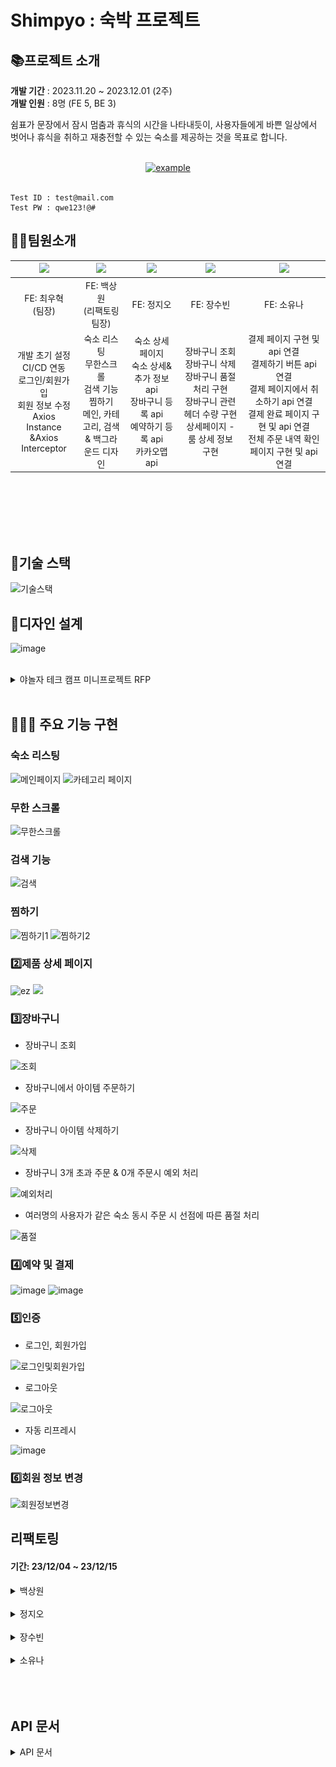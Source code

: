 # Shimpyo : 숙박 프로젝트

## 📚프로젝트 소개

**개발 기간** : 2023.11.20 ~ 2023.12.01 (2주)<br/>
**개발 인원** : 8명 (FE 5, BE 3)

쉼표가 문장에서 잠시 멈춤과 휴식의 시간을 나타내듯이, 사용자들에게 바쁜 일상에서 벗어나 휴식을 취하고 재충전할 수 있는 숙소를 제공하는 것을 목표로 합니다.

<br>
<div align=center>
  <a href="https://shimpyo.netlify.app" target="_blank">
    <img src="https://img.shields.io/badge/배포 링크-4299E1?style=for-the-badge&logoColor=white" alt="example"/>
  </a>
</div>

<br>

```
Test ID : test@mail.com
Test PW : qwe123!@#
```

## 👩‍💻팀원소개

|                           <img src="https://avatars.githubusercontent.com/u/98576512?v=4" width="150px" />                           |            <img src="https://github.com/KDT1-FE/Y_FE_Toy1/assets/39702832/58fb577d-9f8c-4679-bca1-8ff15ca84f6b" width="150px" />             |                           <img src="https://avatars.githubusercontent.com/u/104253583?v=4" width="150px" />                            |                                <img src="https://github.com/Shimpyo-House/Shimpyo_FE/assets/93272421/9b7ea286-4768-4d55-a26e-fc0541824b71" width="150px" />                                |                <img src="https://avatars.githubusercontent.com/u/93272421?v=4" width="150px" />                |
| :-----------------------------------------------------------------------------------------------------------------------------------: | :-----------------------------------------------------------------------------------------------------: | :-----------------------------------------------------------------------------------------------------------------------------------: | :---------------------------------------------------------------------------------------------------------------------------------------------: | :------------------------------------------------------------------------------------------------------------: |
|                                                           FE: 최우혁<br/>(팀장)                                                           |                                               FE: 백상원<br/>(리팩토링 팀장)                                                |                                                              FE: 정지오                                                               |                                                                   FE: 장수빈                                                                    |                                                   FE: 소유나                                                   |
| 개발 초기 설정 <br> CI/CD 연동<br> 로그인/회원가입<br> 회원 정보 수정<br> Axios Instance<br/> &Axios Interceptor | 숙소 리스팅<br> 무한스크롤 <br> 검색 기능 <br> 찜하기<br> 메인, 카테고리, 검색<br/>& 백그라운드 디자인 | 숙소 상세 페이지 <br> 숙소 상세&추가 정보 api <br> 장바구니 등록 api <br> 예약하기 등록 api <br> 카카오맵 api | 장바구니 조회<br> 장바구니 삭제 <br>장바구니 품절 처리 구현<br> 장바구니 관련 헤더 수량 구현<br/> 상세페이지 - 룸 상세 정보 구현 <br/>  | 결제 페이지 구현 및 api 연결<br> 결제하기 버튼 api 연결<br> 결제 페이지에서 취소하기 api 연결<br> 결제 완료 페이지 구현 및 api 연결<br> 전체 주문 내역 확인 페이지 구현 및 api 연결 |




<br/>
<br/>
<br/><br/>
<br/>


## 🎁기술 스택

![기술스택](https://github.com/Shimpyo-House/Shimpyo_FE/assets/98576512/37ca06f0-7d59-4f49-95ec-bf21d65b1d98)

## 📐디자인 설계

![image](https://github.com/Shimpyo-House/Shimpyo_FE/assets/98576512/5e3e3667-fb3f-4862-92de-b81c5b89a9bb)

<br>


<details>
<summary>야놀자 테크 캠프 미니프로젝트 RFP </summary>
<h2> 프로젝트 정의서</h2>

본 프로젝트의 개발 범위는 다음과 같습니다.

- 회원 인증
  - 회원가입
  - 로그인
- 상품 조회
  - 전체 숙박 상품 목록 조회
    (옵션)카테고리를 임의 생성하여 분류하여 출력
  - 개별 숙박 상품 상세 소개
- 상품 선택 및 장바구니 담기
  - 숙박 상품 옵션 선택
  - 장바구니 담기
  - (또는) 바로 결제하기
- 장바구니
  - 장바구니 보기
  - 장바구니에서 주문하기 버튼 클릭 시, 예약(주문) 페이지로 이동
- 예약(주문) 하기
  - 만 14세 이상 이용 동의 (상세 설명서 X, 체크박스로만 간단히 처리)
  - 결제하기 버튼 클릭 시, 상품을 주문한 것으로 처리
    (별도 결제 로직 없음)
  - 결제 성공 시 주문 결과 출력
- (옵션) 주문 내역 조회 - 별도 주문 내역 페이지를 통해 주문 내역 확인

<h2>프로젝트 요구사항 </h2>

1. **회원 회원가입 기능**
   - 회원은 회원가입을 할 수 있습니다.
   - 기본 정보는 ID 역할로 이메일 주소와, 비밀번호, 이름 입니다.
2. **회원 로그인 기능**
   - 이메일과 비밀번호로 로그인할 수 있습니다.
   - 회원 정보를 저장해둔 데이터베이스를 검색하여 해당 사용자가 유효한 사용자 인지 판단
     합니다.
   - 상품 조회(전체, 개별), 회원 가입은 로그인 없이 사용 가능합니다.
   - 이 외 기능은 로그인이 필요합니다.
3. **전체 상품 목록 조회**
   - 데이터베이스에서 전체 상품 목록을 가져옵니다.
   - 이미지, 상품명, 상품가격을 기본으로 출력합니다.
   - 재고에 따라 품절일 경우, 출력 여부에 대해선 팀별로 결정합니다.
   - (옵션) 카테고리를 분류하여, 상품을 출력할 수도 있습니다.
   - 한 페이지에 출력되는 상품 개수는 팀별로 정하여, 페이징을 수행합니다.
4. **개별 상품 조회**
   - 전체 상품 목록에서 특정 상품 이미지를 클릭하면,
     해당 상품에 대한 상세 정보를 상품에 저장해 둔 데이터베이스에서 가져옵니다.
   - 이미지, 상품명, 상품가격, 상품 상세 소개 (1줄 이상)을 기본으로 출력합니다.
   - 재고에 따라 품절일 경우, 화면 구성은 팀별로 결정합니다.
5. **상품 옵션 선택**
   - 상품 상세 소개 페이지에서 상품 옵션을 선택할 수 있습니다.
   - 날짜, 숙박 인원은 기본으로 포함됩니다.
   - 이 외 룸 형태 등 필요한 요소는 팀별로 기획합니다.
6. **장바구니 담기**
   - 상품 옵션을 선택한 후, 장바구니 담기 버튼을 클릭하면 선택한 상품이 장바구니에 담깁
     니다.
7. **장바구니 보기**
   - 장바구니에 담긴 상품 데이터 (이미지, 상품명, 옵션 등)에 따른 상품별 구매 금액, 전체
     주문 합계 금액 등을 화면에 출력합니다.
   - 체크 박스를 통해 결제할 상품을 선택/제외할 수도 있습니다.
   - 주문하기 버튼을 통해 주문/결제 화면으로 이동합니다.
8. **주문하기**
   - 장바구니에서 주문하기 버튼 또는 개별 상품 조회 페이지에서 주문하기 버튼을 누르면
     전환되는 페이지입니다.
   - 만 14세 이상 이용 동의를 체크 박스로 입력 받으면, 화면 최하단에 결제하기 버튼이 활성화됩니다.
9. **결제하기**
   - 주문 페이지에서 결제하기 버튼을 클릭하면, 실제 결제 로직 및 절차 없이 상품을 바로
     주문한 것으로 처리합니다.
   - 주문을 저장하는 데이터베이스에 주문 정보를 저장합니다.
10. **주문 결과 확인**
    - 결제를 성공적으로 처리하면, 주문한 상품(들)에 대한 주문 결과를 출력해줍니다.
11. **(옵션) 주문 내역 확인** - 별도 주문 내역 페이지에 여태 주문한 모든 이력을 출력해줍니다.

<h2>기능적 요구사항 </h2>

1. **공통**
   1. 모든 단계에서 협업을 기반으로 프로젝트를 진행합니다.
   2. 각 기능을 구현하기 위해 HTTP Request Body / Response Body 에 전달할 데이터는
      프론트엔드와 백엔드의 협업을 통해 결정합니다.
   3. 모든 단계에서 테스트를 수행합니다.
2. **프론트엔드**
   1. 사용자 인터페이스 예시를 참고하여, 화면을 구성합니다.
   2. API 명세에 따라 백엔드에 전달된 JSON 데이터를 필요에 따라 정돈하여 화면에
      출력합니다.
   3. 프론트엔드단에서 유효성 검사를 수행해야하는 지점을 고려합니다.
   4. React.js 또는 Next.js를 기반으로 구현하며, 컴포넌트 단위로 구조를 설계합니다.
   5. (옵션) 페이징 처리 시, 무한 스크롤을 고려합니다.
3. **백엔드** 1. REST API를 구현하여 프론트엔드로 JSON 형식의 데이터를 전달합니다. 2. 회원 인증과 인가는 Spring Security를 이용하여 진행합니다. 3. 숙박 상품에 대한 데이터는 오픈 API를 검증하여 활용합니다.
선택1. https://www.data.go.kr/data/15077518/openapi.do
선택2. https://api.visitkorea.or.kr/ 4. 전체 상품 조회 시 한 페이지에 출력되는 상품 개수에 따라 DB Paging을 수행합니
다. 5. (옵션) DB 트랜잭션과 동시성 제어를 고려합니다.
</details>

<br/>

## 🧑🏻‍💻 주요 기능 구현
### 숙소 리스팅

![메인페이지](https://github.com/Shimpyo-House/Shimpyo_FE/assets/121215024/ddcd5b8a-60df-41d8-8c76-1c01638cecb0)
![카테고리 페이지](https://github.com/Shimpyo-House/Shimpyo_FE/assets/121215024/eb49f5d4-32cb-451d-8471-2049e8978aa1)
### 무한 스크롤

![무한스크롤](https://github.com/Shimpyo-House/Shimpyo_FE/assets/121215024/58f20c18-d4e7-4980-8ac9-62540e265770)
### 검색 기능

![검색](https://github.com/Shimpyo-House/Shimpyo_FE/assets/121215024/f0af2054-860f-4d46-b468-a6c80457b972)
### 찜하기

![찜하기1](https://github.com/Shimpyo-House/Shimpyo_FE/assets/121215024/3e7255e2-0816-422d-82f8-80a1fb566722)
![찜하기2](https://github.com/Shimpyo-House/Shimpyo_FE/assets/121215024/3a7fbc93-770b-4479-bfa6-f000dfb0cf22)
### 2️⃣제품 상세 페이지
![ez](https://github.com/Shimpyo-House/Shimpyo_FE/assets/98576512/2fa2f8c4-9b2c-49f9-a5e7-7aedabf4dd9d)
![](docs/image/IMG_5186.GIF)

### 3️⃣장바구니
- 장바구니 조회

![조회](https://github.com/Shimpyo-House/Shimpyo_FE/assets/83440978/f6df9e9f-363e-420b-8cae-1460bc34a27f)
<br/>


- 장바구니에서 아이템 주문하기 

![주문](https://github.com/Shimpyo-House/Shimpyo_FE/assets/83440978/511e96ef-d454-4627-ab56-2343f31aa3e1)
<br/>

- 장바구니 아이템 삭제하기

![삭제](https://github.com/Shimpyo-House/Shimpyo_FE/assets/83440978/db3cce35-542c-4090-a98a-1d18c39605e5)
<br/>


- 장바구니 3개 초과 주문 & 0개 주문시 예외 처리 

![예외처리](https://github.com/Shimpyo-House/Shimpyo_FE/assets/83440978/9e67c8da-b5ac-4487-b0cc-14a1b6c04b4d)
<br/>


- 여러명의 사용자가 같은 숙소 동시 주문 시 선점에 따른 품절 처리

![품절](https://github.com/Shimpyo-House/Shimpyo_FE/assets/83440978/9f7b3c3c-d9f0-4f18-852b-3585cf1d8c49)
<br/>




### 4️⃣예약 및 결제
![image](https://github.com/Shimpyo-House/Shimpyo_FE/assets/98576512/21a85cd3-cf1a-468e-b121-d20d38612c85)
![image](https://github.com/Shimpyo-House/Shimpyo_FE/assets/98576512/10dab2f8-215f-4bc3-a9e5-1ea0a6e85766)

### 5️⃣인증
- 로그인, 회원가입

![로그인및회원가입](https://github.com/Shimpyo-House/Shimpyo_FE/assets/98576512/1a34daf2-6c7d-434d-a4a9-152230c4439f)

- 로그아웃

![로그아웃](https://github.com/Shimpyo-House/Shimpyo_FE/assets/98576512/8fda596c-784a-448c-89e1-2fd69cfda8e1)

- 자동 리프레시

![image](https://github.com/Shimpyo-House/Shimpyo_FE/assets/98576512/9231108e-cbb2-4af8-9781-2b9d83812e4e)

### 6️⃣회원 정보 변경
![회원정보변경](https://github.com/Shimpyo-House/Shimpyo_FE/assets/98576512/88c092d0-c0f1-4977-a336-0675a1e8373c)



## 리팩토링<br/>

#### 기간: 23/12/04 ~ 23/12/15

<details>
  <summary>백상원</summary>

    1. 새로운 기능 개발
      
      - 찜하기 기능 구현
        => 숙소 상세 페이지에서 등록 및 제거가 가능하며 찜한 숙소 페이지에서도 확인 및 등록, 제거가 가능
    
    2. 수정사항

        에러 해결

        - 검색 시 새로고침을 하며 이동하여 리액트 쿼리의 정보가 날아가기 때문에 서버 호출이 잦아지는 현상
          => 새로고침이 아닌 쿼리스트링의 변화를 감지하여 상태가 업데이트 되도록 수정
        
        - 빠르게 렌더링 되는 페이지에서 불필요하게 로딩창이 생성되어 깜박여보이는 현상
          => 해당 페이지에서 로딩창 제거
        
        - 로그인 시 간헐적으로 장바구니에 데이터가 들어오지 않던 현상 수정
          => 유저의 토큰 정보가 함수 밖에 선언되어 있어서 함수가 실행되는 시점에 최신 토큰을 사용하지 못하여 해당 부분 수정
        
        단순 개선
        
        - 카테고리 무한스크롤 옵저버 인식 범위 조정하여 부드럽게 스크롤 내려지도록 수정

        - 검색 조건을 부여하고 엔터키를 눌렀을 때 바로 이동할 수 있도록 수정
        
        - 카테고리 페이지와 검색 페이지 리스팅 디자인 변경


    3. 회고
      
        이전 프로젝트와 달리 백엔드 개발자분들과 직접 소통을 하며 로직을 고쳐가는 작업을 하면서 초기 기획 시 서로 주고받을 데이터에 대한
      구조 및 타입 확정이 얼마나 중요한지 깨닫게 되었습니다. 또한 다양한 기능을 완성하는 것도 중요하지만 하나를 하더라도 버그가 없는 것이
      더 중요하다고 느꼈고 때문에 코드 한 줄 한 줄의 의미를 더 생각하게 되었습니다. 개발 뿐만이 아닌 회의나 일정 조률 등에서도 다른 팀과의
      소통 방법에 대해 생각하게 되었고 상호 존중을 어떻게 하면 좋을 지 고민하게 되었던 시간이었습니다.
      

      
</details>
<br/>

<details>
  <summary>  정지오</summary>
 
  >
리팩토링 내용<br/>
  >
    카카오맵 API 추가 -> 숙소 위치 마커 렌더링
    마커 클릭 시 커스텀 오버레이 렌더링 -> 클릭 시 길찾기 페이지 생성
    숙소상세정보 API 변경에 따른 추가 정보 get
    장바구니 API 변경에 따른 로직 처리
    예약하기 API 변경에 따른 로직 처리
  >

스크린샷<br/><br/>
![ezgif com-video-to-gif-converted (5)](https://github.com/Shimpyo-House/Shimpyo_FE/assets/104253583/98ce1f9f-9c52-4524-83ac-7b1a16e3aec2)
- 객실 이미지 슬라이더 구현
- 이미지 없을 시 기본 이미지 렌더링
- 숙소 소개, 추가 및 상세 정보 get
- 숙소 상세 및 추가 정보 아이콘 처리 및 값(boolean = false)에 따라 취소선 적용
<br/><br/>

![ezgif com-video-to-gif-converted (10)](https://github.com/Shimpyo-House/Shimpyo_FE/assets/104253583/0818ff3e-463d-46a5-91fb-31412d2ca617)<br/>
![ezgif com-video-to-gif-converted (11)](https://github.com/Shimpyo-House/Shimpyo_FE/assets/104253583/cd730a96-1208-4db1-a932-585ccf76899e)
- 장바구니 API 변경에 따른 post 처리
- 날짜마다 남은 객실 수만큼 장바구니 담기 가능
<br/><br/>

![ezgif com-video-to-gif-converted (7)](https://github.com/Shimpyo-House/Shimpyo_FE/assets/104253583/21226743-5ab0-4914-986c-9d5fcec34def)
- 객실 시설 및 서비스 정보
- 아이콘 적용 및 값에 따라 취소선 적용
<br/><br/>

![ezgif com-video-to-gif-converted (8)](https://github.com/Shimpyo-House/Shimpyo_FE/assets/104253583/c09161bd-26e2-4adb-9fe6-180322c1de42)
- 카카오맵 API -> 숙소 위치 마커 설정
- 커스텀 오버레이를 통한 UI 설계
- 길찾기 아이콘 클릭 시, 해당 숙소 주소로 카카오 길찾기 실행
<br/><br/>

![ezgif com-video-to-gif-converted (4)](https://github.com/Shimpyo-House/Shimpyo_FE/assets/104253583/b87ddafb-0b94-42ef-8b1b-4f46bf8425f6)
- 예약하기 API 변경에 따른 post 처리
<br/><br/><br/><br/>

>

에러 사항<br/>
![image](https://github.com/Shimpyo-House/Shimpyo_FE/assets/104253583/ed818fb4-d01e-4f38-afd8-fba85585d326)<br/>
  >
    카카오맵 API를 웹앱에 처음 적용해봤는데 크기 및 높이를 설정하는 부분과 요소들을 스타일링 하는데서 많은 문제가 있었다.
    React는 useEffect 훅을 제공해주는데 이 훅에서 카카오맵 API 코드를 작성하라해서 가이드대로 진행했는데,
    위 사진과 같은 오류가 나왔다. React에서는 우리가 HTML의 script 태그에서 로드한 객체는 무조건 window 객체 밑에 붙게 되어있는데,
    그래서 아래와 같이"window.kakao"라는 방식으로 사용해야 함을 알게 되었다.
  >
<img width="582" alt="image" src="https://github.com/Shimpyo-House/Shimpyo_FE/assets/104253583/e1049cff-b03a-4f2e-826f-7aec98537ae6">
  >
<br/><br/><br/><br/>

회고<br/>
  >
    백엔드와의 협업을 처음 해봐서 많은 어려움이 있었다. post, get하는 원리 및 방식도 잘 몰랐었고 프론트 개념이 완전히 잡혀있지 않은 상태에서 하니 어려움은 배로 느껴졌었다.
    그래도 지속적인 회의 및 개발을 통해 최종적으로는 백엔드에서 전달해준 api를 다 잘 사용할 수 있었다. 숙소 상세 페이지를 맡아 숙소정보를 불러오고 장바구니에 담고 바로 예약하는 등
    많은 api를 사용하는 것이 부담이 되었지만 그만큼 백엔드와의 통신을 공부할 수 있어서 많이 성장하는 계기가 되었던 것 같다. 다음 프로젝트 시에는 백엔드 지식을 좀 더 갖춰서
    백엔드와의 소통을 더 원활하게 할 수 있는 프론트엔드 개발자가 되고싶다는 생각을 가지게 되었다.
  >
</details>
<br/>

<details>
  <summary> 장수빈</summary>

  >
  1. 리팩토링 내용<br/>
  >
    - 객실 상세 정보 API 추가에 따른 UI 구현
    - 장바구니 API 변경에 따른 로직 처리 
      - 조회, 주문, 삭제, 품절 처리 
    - 상세 페이지에서 장바구니 POST 시 헤더 수량 변경
  > 

  2. 스크린샷<br/>
  >
  - 객실 상세 정보 API 추가에 따른 UI 구현
  
    ![ezgif com-video-to-gif-converted](https://github.com/Shimpyo-House/Shimpyo_FE/assets/83440978/f3df7203-616f-418d-bc50-ed5076fe3730)
  >

<br/>

3. 에러 사항<br/>
  >
    1. 상세 페이지에서 아이템을 장바구니에 넣을 때(post), 헤더 장바구니 수량이 변하지 않았던 현상

      - POST를 제외한 장바구니 관련 API를 React Query로 관리하고 있었는데 post 부분은 쿼리와 연결이 되어 있지 않아서 post 하는 부분의 API를 다른 장바구니의 API와 동일하게 쿼리로 관리한 후, mutation을 사용하여 장바구니에 아이템이 추가될 때마다 헤더 수량이 변경될 수 있도록 수정하였습니다.
  >
<br/>

4. 회고<br/>
  >
    백엔드와 협업 경험이 이번이 처음이었는데, 소통을 하려면 프론트에 대해서만 아는 것이 아닌 백엔드의 지식을 함께 겸비해야 한다는 것을 깨닫게 된 프로젝트였습니다. 또한 주어진 기간 안에 프론트엔드, 백엔드 일정 조율이 매우 중요하다는 것을 몸소 느끼게 되었습니다. 
  >
</details>
<br/>

<details>
  <summary>소유나</summary>
    - 구현 기능<br/>
    : 결제 페이지 구현 및 api 연결(장바구니/예약 페이지에서 넘어오는 data get), 결제하기 버튼 api 연결, 결제 페이지에서 취소하기 api 연결, 결제 완료 페이지 구현 및 api 연결, 전체 주문 내역 확인 페이지 구현 및 api 연결<br/>
    - 에러 사항<br/>
    : 결제 페이지에서 체크박스를 먼저 누르고 필수 입력 사항을 입력하면 바로 결제하기 버튼 활성화 안 되는 문제가 있다<br/>
    - 회고<br/>
    : 처음으로 백엔드와 협업해서 작업했는데 api를 연결해서 데이터를 받아오고 사용하고 백엔드에 데이터를 보내는 방법을 잘 터득한 것 같다. 이번 협업을 통해서 백엔드 지식도 꼭 필요하겠구나를 느꼈고 부족한 부분과 앞으로 더 공부해야할 부분을 알게된 것 같다.<br/>
</details>
<br/>
<br/>
<br/>



## API 문서
<details>
  <summary>API 문서</summary>
  <br/>
  ※ Spring REST Docs로 문서화했습니다.
  
  > `index`
  > ![](docs/image/index-docs.png)
  >
  > `Member API Docs`
  > ![](docs/image/member-docs.png)
  >
  > `Product API Docs`
  > ![](docs/image/product-docs.png)
  >
  > `Cart API Docs`
  > ![](docs/image/cart-docs.png)
  >
  > `Reservation API Docs`
  > ![](docs/image/reservation-docs.png)
  >
  > `Reservation Product API Docs`
  > ![](docs/image/reservation-product-docs.png)
  >
  > `Star API Docs`
  > ![](docs/image/star-docs.png)
  >  
  </details>
